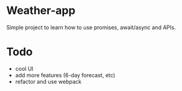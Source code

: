 # Weather-app
Simple project to learn how to use promises, await/async and APIs.

# Todo
- cool UI
- add more features (6-day forecast, etc)
- refactor and use webpack